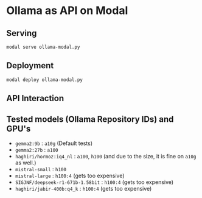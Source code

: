 # Ollama as API on Modal

## Serving 

```
modal serve ollama-modal.py
```

## Deployment

```
modal deploy ollama-modal.py
```

## API Interaction 

## Tested models (Ollama Repository IDs) and GPU's

- `gemma2:9b` : `a10g` (Default tests)
- `gemma2:27b` : `a100`
- `haghiri/hormoz:iq4_nl` : `a100`, `h100` (and due to the size, it is fine on `a10g` as well.)
- `mistral-small` : `h100`
- `mistral-large` : `h100:4` (gets too expensive)
- `SIGJNF/deepseek-r1-671b-1.58bit` : `h100:4` (gets too expensive)
- `haghiri/jabir-400b:q4_k` : `h100:4` (gets too expensive)